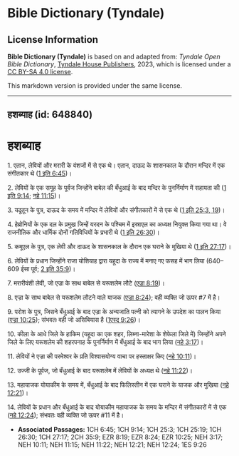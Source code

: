 # Bible Dictionary (Tyndale)

## License Information

**Bible Dictionary (Tyndale)** is based on and adapted from: _Tyndale Open Bible Dictionary_, [Tyndale House Publishers](https://tyndaleopenresources.com/), 2023, which is licensed under a [CC BY-SA 4.0 license](https://creativecommons.org/licenses/by-sa/4.0/legalcode.en).

This markdown version is provided under the same license.



--------------------------------

## हशब्याह (id: 648840)

हशब्याह
=======

1\. एतान, लेवियों और मरारी के वंशजों में से एक थे। एतान, दाऊद के शासनकाल के दौरान मन्दिर में एक संगीतकार थे ([1 इति 6:45](https://ref.ly/1Chr6:45))।

2\. लेवियों के एक समूह के पूर्वज जिन्होंने बाबेल की बँधुआई के बाद मन्दिर के पुनर्निर्माण में सहायता की ([1 इति 9:14](https://ref.ly/1Chr9:14); [नहे 11:15](https://ref.ly/Neh11:15))।

3\. यदूतून के पुत्र, दाऊद के समय में मन्दिर में लेवियों और संगीतकारों में से एक थे ([1 इति 25:3, 19](https://ref.ly/1Chr25:3,1Chr25:19))।

4\. हेब्रोनियों के एक दल के प्रमुख जिन्हें यरदन के पश्चिम में इस्राएल का अध्यक्ष नियुक्त किया गया था। वे राजनीतिक और धार्मिक दोनों गतिविधियों के प्रभारी थे ([1 इति 26:30](https://ref.ly/1Chr26:30))।

5\. कमूएल के पुत्र, एक लेवी और दाऊद के शासनकाल के दौरान एक घराने के मुखिया थे ([1 इति 27:17](https://ref.ly/1Chr27:17))।

6\. लेवियों के प्रधान जिन्होंने राजा योशियाह द्वारा यहूदा के राज्य में मनाए गए फसह में भाग लिया (640–609 ईसा पूर्व; [2 इति 35:9](https://ref.ly/2Chr35:9))।

7\. मरारीवंशी लेवी, जो एज्रा के साथ बाबेल से यरूशलेम लौटे ([एज्रा 8:19](https://ref.ly/Ezra8:19))।

8\. एज्रा के साथ बाबेल से यरूशलेम लौटने वाले याजक ([एज्रा 8:24](https://ref.ly/Ezra8:24)); वही व्यक्ति जो ऊपर \#7 में है।

9\. परोश के पुत्र, जिसने बँधुआई के बाद एज्रा के अन्यजाति पत्नी को त्यागने के उपदेश का पालन किया ([एज्रा 10:25](https://ref.ly/Ezra10:25)); संभवतः वही जो असिबियास है ([1एस्द 9:26](https://ref.ly/1Esd9:26))।

10\. कीला के आधे जिले के हाकिम (यहूदा का एक शहर, लिब्ना\-मारेशा के शेफेला जिले में) जिन्होंने अपने जिले के लिए यरूशलेम की शहरपनाह के पुनर्निर्माण में बँधुआई के बाद भाग लिया ([नहे 3:17](https://ref.ly/Neh3:17))।

11\. लेवियों ने एज्रा की परमेश्वर के प्रति विश्वासयोग्य वाचा पर हस्ताक्षर किए ([नहे 10:11](https://ref.ly/Neh10:11))।

12\. उज्जी के पूर्वज, जो बँधुआई के बाद यरूशलेम में लेवियों के अध्यक्ष थे ([नहे 11:22](https://ref.ly/Neh11:22))।

13\. महायाजक योयाकीम के समय में, बँधुआई के बाद फिलिस्तीन में एक घराने के याजक और मुखिया ([नहे 12:21](https://ref.ly/Neh12:21))।

14\. लेवियों के प्रधान और बँधुआई के बाद योयाकीम महायाजक के समय के मन्दिर में संगीतकारों में से एक ([नहे 12:24](https://ref.ly/Neh12:24)); संभवतः वही व्यक्ति जो ऊपर \#11 में है।

* **Associated Passages:** 1CH 6:45; 1CH 9:14; 1CH 25:3; 1CH 25:19; 1CH 26:30; 1CH 27:17; 2CH 35:9; EZR 8:19; EZR 8:24; EZR 10:25; NEH 3:17; NEH 10:11; NEH 11:15; NEH 11:22; NEH 12:21; NEH 12:24; 1ES 9:26

